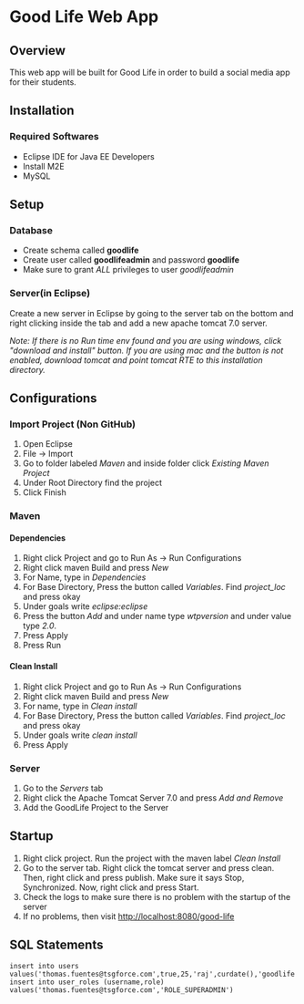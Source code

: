 # Good Life Web App

## Overview
This web app will be built for Good Life in order to build a social media app for their students. 

## Installation
### Required Softwares
- Eclipse IDE for Java EE Developers
- Install M2E
- MySQL

## Setup
### Database
- Create schema called **goodlife**
- Create user called **goodlifeadmin** and password **goodlife** 
- Make sure to grant *ALL* privileges to user *goodlifeadmin*

### Server(in Eclipse)
Create a new server in Eclipse by going to the server tab on the bottom and right clicking inside the tab and add a new apache tomcat 7.0 server. 

*Note:  If there is no Run time env found and you are using windows, click "download and install" button.  If you are using mac and the button is not enabled, download tomcat and point tomcat RTE to this installation directory.*

## Configurations
### Import Project (Non GitHub)
1. Open Eclipse
2. File -> Import
3. Go to folder labeled *Maven* and inside folder click *Existing Maven Project*
4. Under Root Directory find the project
5. Click Finish

### Maven 
#### Dependencies
1. Right click Project and go to Run As -> Run Configurations
2. Right click maven Build and press *New*
3. For Name, type in *Dependencies*
4. For Base Directory, Press the button called *Variables*. Find *project_loc* and press okay
5. Under goals write *eclipse:eclipse*
6. Press the button *Add* and under name type *wtpversion* and under value type *2.0*. 
7. Press Apply 
8. Press Run

#### Clean Install
1. Right click Project and go to Run As -> Run Configurations
2. Right click maven Build and press *New*
3. For name, type in *Clean install*
4. For Base Directory, Press the button called *Variables*. Find *project_loc* and press okay
5. Under goals write *clean install*
6. Press Apply

### Server 
1. Go to the *Servers* tab
2. Right click the Apache Tomcat Server 7.0 and press *Add and Remove*
3. Add the GoodLife Project to the Server

## Startup
1. Right click project. Run the project with the maven label *Clean Install*
2. Go to the server tab. Right click the tomcat server and press clean. Then, right click and press publish. Make sure it says Stop, Synchronized. Now, right click and press Start. 
3. Check the logs to make sure there is no problem with the startup of the server
4. If no problems, then visit <http://localhost:8080/good-life>

## SQL Statements
```
insert into users values('thomas.fuentes@tsgforce.com',true,25,'raj',curdate(),'goodlife')
insert into user_roles (username,role) values('thomas.fuentes@tsgforce.com','ROLE_SUPERADMIN')
```